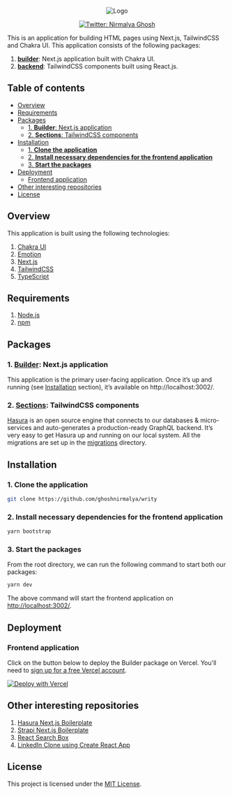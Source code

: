 <p align="center">
  <img src="https://user-images.githubusercontent.com/6391763/103397026-621bde00-4b5c-11eb-9869-dfd839b52879.png" alt="Logo"/>
</p>

<p align="center">
  <a href="https://twitter.com/nirmalyaghosh23">
    <img alt="Twitter: Nirmalya Ghosh" src="https://img.shields.io/twitter/follow/nirmalyaghosh23.svg?style=social" target="_blank" />
  </a>
</p>

This is an application for building HTML pages using Next.js, TailwindCSS and Chakra UI. This application consists of the following packages:

1. [**builder**](https://github.com/ghoshnirmalya/writy/tree/main/packages/builder): Next.js application built with Chakra UI.
2. [**backend**](https://github.com/ghoshnirmalya/writy/tree/main/packages/sections): TailwindCSS components built using React.js.

## Table of contents

<!-- START doctoc generated TOC please keep comment here to allow auto update -->
<!-- DON'T EDIT THIS SECTION, INSTEAD RE-RUN doctoc TO UPDATE -->

- [Overview](#overview)
- [Requirements](#requirements)
- [Packages](#packages)
  - [1. **Builder**: Next.js application](#1-builder-nextjs-application)
  - [2. **Sections**: TailwindCSS components](#2-sections-tailwindcss-components)
- [Installation](#installation)
  - [1. **Clone the application**](#1-clone-the-application)
  - [2. **Install necessary dependencies for the frontend application**](#2-install-necessary-dependencies-for-the-frontend-application)
  - [3. **Start the packages**](#3-start-the-packages)
- [Deployment](#deployment)
  - [Frontend application](#frontend-application)
- [Other interesting repositories](#other-interesting-repositories)
- [License](#license)

<!-- END doctoc generated TOC please keep comment here to allow auto update -->

## Overview

This application is built using the following technologies:

1. [Chakra UI](https://chakra-ui.com/)
2. [Emotion](https://emotion.sh/)
3. [Next.js](https://nextjs.org/)
4. [TailwindCSS](https://tailwindcss.com/)
5. [TypeScript](https://www.typescriptlang.org/)

## Requirements

1. [Node.js](https://nodejs.org/)
2. [npm](https://www.npmjs.com/)

## Packages

### 1. [**Builder**](https://github.com/ghoshnirmalya/writy/tree/main/packages/builder): Next.js application

This application is the primary user-facing application. Once it’s up and running (see [Installation](https://github.com/ghoshnirmalya/writy#installation) section), it’s available on http://localhost:3002/.

### 2. [**Sections**](https://github.com/ghoshnirmalya/writy/tree/main/packages/sections): TailwindCSS components

[Hasura](https://hasura.io/) is an open source engine that connects to our databases & micro-services and auto-generates a production-ready GraphQL backend. It’s very easy to get Hasura up and running on our local system. All the migrations are set up in the [migrations](https://github.com/ghoshnirmalya/nextjs-hasura-trello-clone/tree/master/packages/backend/migrations) directory.

## Installation

### 1. **Clone the application**

```sh
git clone https://github.com/ghoshnirmalya/writy
```

### 2. **Install necessary dependencies for the frontend application**

```sh
yarn bootstrap
```

### 3. **Start the packages**

From the root directory, we can run the following command to start both our packages:

```sh
yarn dev
```

The above command will start the frontend application on [http://localhost:3002/](http://localhost:3002).

## Deployment

### Frontend application

Click on the button below to deploy the Builder package on Vercel. You'll need to [sign up for a free Vercel account](https://vercel.com/signup/).

[![Deploy with Vercel](https://vercel.com/button)](https://vercel.com/new/git/external?repository-url=https%3A%2F%2Fgithub.com%2Fghoshnirmalya%2Fwrity&project-name=writy&repo-name=writy&demo-title=Writy&demo-description=Generate%20beautiful%20HTML%20files%20without%20writing%20any%20code.)

## Other interesting repositories

1. [Hasura Next.js Boilerplate](https://github.com/ghoshnirmalya/nextjs-hasura-trello-clone)
2. [Strapi Next.js Boilerplate](https://github.com/ghoshnirmalya/nextjs-strapi-boilerplate)
3. [React Search Box](https://github.com/ghoshnirmalya/react-search-box)
4. [LinkedIn Clone using Create React App](https://github.com/ghoshnirmalya/linkedin-clone-react-frontend)

## License

This project is licensed under the [MIT License](https://opensource.org/licenses/MIT).
